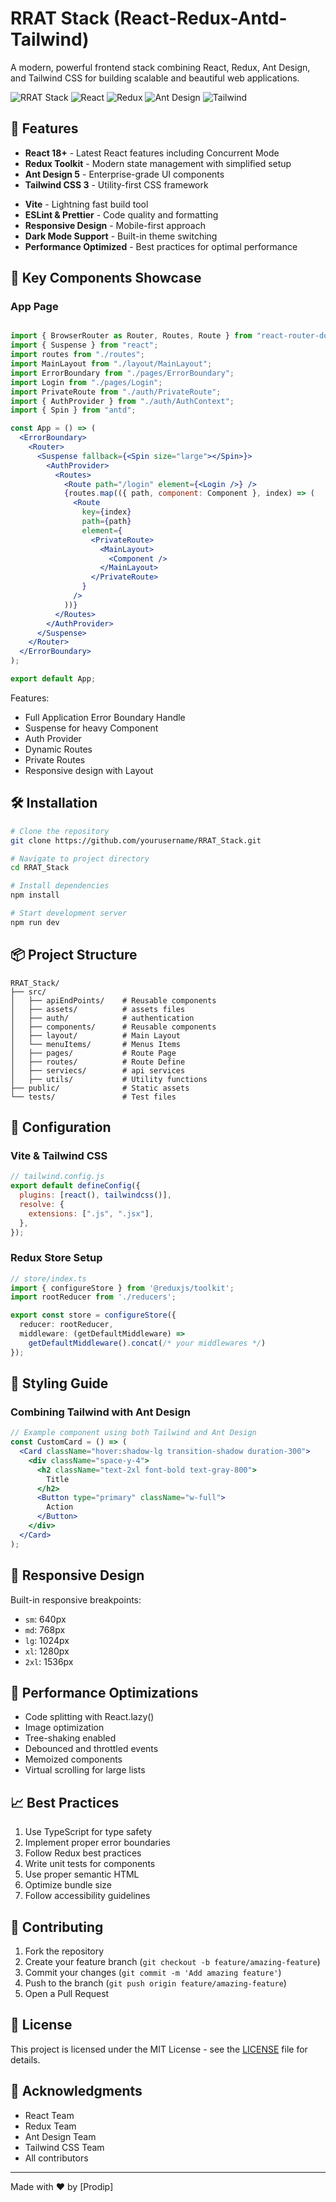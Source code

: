# RRAT Stack (React-Redux-Antd-Tailwind)

A modern, powerful frontend stack combining React, Redux, Ant Design, and Tailwind CSS for building scalable and beautiful web applications.

![RRAT Stack](https://img.shields.io/badge/RRAT-Stack-blue)
![React](https://img.shields.io/badge/React-18.x-blue)
![Redux](https://img.shields.io/badge/Redux-4.x-purple)
![Ant Design](https://img.shields.io/badge/Antd-5.x-red)
![Tailwind](https://img.shields.io/badge/Tailwind-3.x-teal)

## 🚀 Features

- **React 18+** - Latest React features including Concurrent Mode
- **Redux Toolkit** - Modern state management with simplified setup
- **Ant Design 5** - Enterprise-grade UI components
- **Tailwind CSS 3** - Utility-first CSS framework
<!-- - **TypeScript** - Type safety and better developer experience -->
- **Vite** - Lightning fast build tool
- **ESLint & Prettier** - Code quality and formatting
- **Responsive Design** - Mobile-first approach
- **Dark Mode Support** - Built-in theme switching
- **Performance Optimized** - Best practices for optimal performance

## 🎯 Key Components Showcase

### App Page
```jsx

import { BrowserRouter as Router, Routes, Route } from "react-router-dom";
import { Suspense } from "react";
import routes from "./routes";
import MainLayout from "./layout/MainLayout";
import ErrorBoundary from "./pages/ErrorBoundary";
import Login from "./pages/Login";
import PrivateRoute from "./auth/PrivateRoute";
import { AuthProvider } from "./auth/AuthContext";
import { Spin } from "antd";

const App = () => (
  <ErrorBoundary>
    <Router>
      <Suspense fallback={<Spin size="large"></Spin>}>
        <AuthProvider>
          <Routes>
            <Route path="/login" element={<Login />} />
            {routes.map(({ path, component: Component }, index) => (
              <Route
                key={index}
                path={path}
                element={
                  <PrivateRoute>
                    <MainLayout>
                      <Component />
                    </MainLayout>
                  </PrivateRoute>
                }
              />
            ))}
          </Routes>
        </AuthProvider>
      </Suspense>
    </Router>
  </ErrorBoundary>
);

export default App;

```

Features:
- Full Application Error Boundary Handle
- Suspense for heavy Component
- Auth Provider
- Dynamic Routes
- Private Routes
- Responsive design with Layout

## 🛠 Installation

```bash
# Clone the repository
git clone https://github.com/yourusername/RRAT_Stack.git

# Navigate to project directory
cd RRAT_Stack

# Install dependencies
npm install

# Start development server
npm run dev
```

## 📦 Project Structure

```
RRAT_Stack/
├── src/
│   ├── apiEndPoints/    # Reusable components
│   ├── assets/          # assets files
│   ├── auth/            # authentication
│   ├── components/      # Reusable components
│   ├── layout/          # Main Layout
│   └── menuItems/       # Menus Items
│   ├── pages/           # Route Page
│   ├── routes/          # Route Define
│   ├── serviecs/        # api services
│   ├── utils/           # Utility functions
├── public/              # Static assets
└── tests/               # Test files
```

## 🔧 Configuration

### Vite & Tailwind CSS 

```javascript
// tailwind.config.js
export default defineConfig({
  plugins: [react(), tailwindcss()],
  resolve: {
    extensions: [".js", ".jsx"],
  },
});

```

### Redux Store Setup

```typescript
// store/index.ts
import { configureStore } from '@reduxjs/toolkit';
import rootReducer from './reducers';

export const store = configureStore({
  reducer: rootReducer,
  middleware: (getDefaultMiddleware) => 
    getDefaultMiddleware().concat(/* your middlewares */)
});
```

## 🎨 Styling Guide

### Combining Tailwind with Ant Design

```jsx
// Example component using both Tailwind and Ant Design
const CustomCard = () => (
  <Card className="hover:shadow-lg transition-shadow duration-300">
    <div className="space-y-4">
      <h2 className="text-2xl font-bold text-gray-800">
        Title
      </h2>
      <Button type="primary" className="w-full">
        Action
      </Button>
    </div>
  </Card>
);
```

## 📱 Responsive Design

Built-in responsive breakpoints:
- `sm`: 640px
- `md`: 768px
- `lg`: 1024px
- `xl`: 1280px
- `2xl`: 1536px

## 🚀 Performance Optimizations

- Code splitting with React.lazy()
- Image optimization
- Tree-shaking enabled
- Debounced and throttled events
- Memoized components
- Virtual scrolling for large lists

## 📈 Best Practices

1. Use TypeScript for type safety
2. Implement proper error boundaries
3. Follow Redux best practices
4. Write unit tests for components
5. Use proper semantic HTML
6. Optimize bundle size
7. Follow accessibility guidelines

## 🤝 Contributing

1. Fork the repository
2. Create your feature branch (`git checkout -b feature/amazing-feature`)
3. Commit your changes (`git commit -m 'Add amazing feature'`)
4. Push to the branch (`git push origin feature/amazing-feature`)
5. Open a Pull Request

## 📄 License

This project is licensed under the MIT License - see the [LICENSE](LICENSE) file for details.

## 🙏 Acknowledgments

- React Team
- Redux Team
- Ant Design Team
- Tailwind CSS Team
- All contributors

---

Made with ❤️ by [Prodip]